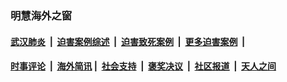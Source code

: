 
### 明慧海外之窗

####  [武汉肺炎](indexes/365.md?t=02010500) &nbsp;|&nbsp;  [迫害案例综述](indexes/328.md?t=02010500) &nbsp;|&nbsp; [迫害致死案例](indexes/277.md?t=02010500)  &nbsp;|&nbsp; [更多迫害案例](indexes/81.md?t=02010500)  &nbsp;|&nbsp; 
####  [时事评论](indexes/251.md?t=02010500) &nbsp;|&nbsp; [海外简讯](indexes/245.md?t=02010500)&nbsp;|&nbsp;  [社会支持](indexes/140.md?t=02010500) &nbsp;|&nbsp; [褒奖决议](indexes/282.md?t=02010500) &nbsp;|&nbsp; [社区报道](indexes/91.md?t=02010500)  &nbsp;|&nbsp; [天人之间](indexes/78.md?t=02010500) 

